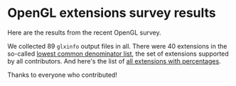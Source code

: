 OpenGL extensions survey results
================================

Here are the results from the recent OpenGL survey.

We collected 89 `glxinfo` output files in all. There were 40 extensions in the
so-called [lowest common denominator list](lcd.txt), the set of extensions
supported by all contributors. And here's the list of [all extensions with
percentages](all.txt).

Thanks to everyone who contributed!
